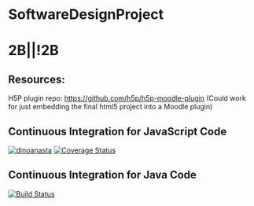 # SoftwareDesignProject
# 2B||!2B

## Resources:
H5P plugin repo: https://github.com/h5p/h5p-moodle-plugin
(Could work for just embedding the final html5 project into a Moodle plugin)


## Continuous Integration for JavaScript Code
[![dinoanasta](https://circleci.com/gh/dinoanasta/SoftwareDesignProject.svg?style=svg)](https://app.circleci.com/pipelines/github/dinoanasta/SoftwareDesignProject)
[![Coverage Status](https://coveralls.io/repos/github/dinoanasta/SoftwareDesignProject/badge.svg?branch=master)](https://coveralls.io/github/dinoanasta/SoftwareDesignProject?branch=master)

## Continuous Integration for Java Code
[![Build Status](https://travis-ci.org/dinoanasta/SoftwareDesignProject.svg?branch=master)](https://travis-ci.org/dinoanasta/SoftwareDesignProject)
